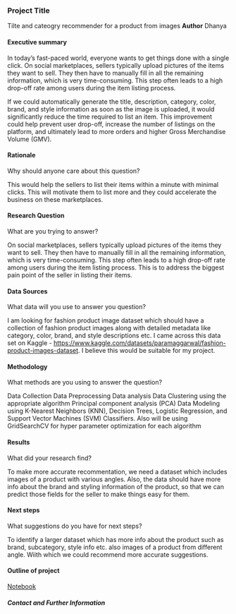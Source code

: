 ### Project Title
Tilte and cateogry recommender for a product from images
**Author**
Dhanya

#### Executive summary
In today’s fast-paced world, everyone wants to get things done with a single click. On social marketplaces, sellers typically upload pictures of the items they want to sell. They then have to manually fill in all the remaining information, which is very time-consuming. This step often leads to a high drop-off rate among users during the item listing process.

If we could automatically generate the title, description, category, color, brand, and style information as soon as the image is uploaded, it would significantly reduce the time required to list an item. This improvement could help prevent user drop-off, increase the number of listings on the platform, and ultimately lead to more orders and higher Gross Merchandise Volume (GMV).


#### Rationale
Why should anyone care about this question?

This would help the sellers to list their items within a minute with minimal clicks. This will motivate them to list more and they could accelerate the business on these marketplaces.

#### Research Question
What are you trying to answer?

On social marketplaces, sellers typically upload pictures of the items they want to sell. They then have to manually fill in all the remaining information, which is very time-consuming. This step often leads to a high drop-off rate among users during the item listing process. This is to address the biggest pain point of the seller in listing their items.


#### Data Sources
What data will you use to answer you question?

I am looking for fashion product image dataset which should have a collection of fashion product images along with detailed metadata like category, color, brand, and style descriptions etc.
I came across this data set on Kaggle - https://www.kaggle.com/datasets/paramaggarwal/fashion-product-images-dataset. I believe this would be suitable for my project.


#### Methodology
What methods are you using to answer the question?

Data Collection
Data Preprocessing
Data analysis
Data Clustering using the appropriate algorithm
Principal component analysis (PCA)
Data Modeling using K-Nearest Neighbors (KNN), Decision Trees, Logistic Regression, and Support Vector Machines (SVM) Classifiers. Also will be using GridSearchCV for hyper parameter optimization for each algorithm

#### Results
What did your research find?

To make more accurate recommentation, we need a dataset which includes images of a product with various angles. Also, the data should have more info about the brand and styling information of the product, so that we can predict those fields for the seller to make things easy for them. 

#### Next steps
What suggestions do you have for next steps?

To identify a larger dataset which has more info about the product such as brand, subcategory, style info etc. also images of a product from different angle. Wiith which we could recommend more accurate suggestions.


#### Outline of project

[Notebook](./generate_category_title_from_image.pynb)


##### Contact and Further Information
